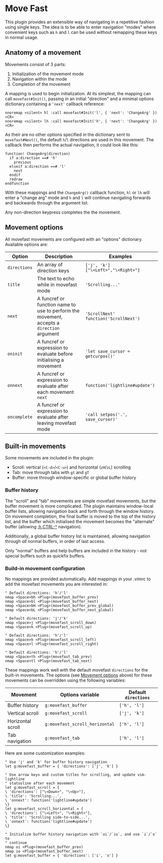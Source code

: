 # Move Fast

This plugin provides an extensible way of navigating in a repetitive fashion using single keys.
The idea is to be able to enter navigation "modes" where convenient keys such as `h` and `l` can be used without remapping these keys in normal usage.

## Anatomy of a movement

Movements consist of 3 parts:

1. Initialization of the movement mode
2. Navigation within the mode
3. Completion of the movement

A mapping is used to begin initialization.
At its simplest, the mapping can call `movefast#Init()`, passing in an initial "direction" and a minimal options dictionary containing a `'next'` callback reference:

```vim
nnoremap <silent> hl :call movefast#Init('l', { 'next': 'ChangeArg' })<CR>
nnoremap <silent> lh :call movefast#Init('h', { 'next': 'ChangeArg' })<CR>
```

As their are no other options specified in the dictionary sent to `movefast#Next()`, the default `h`/`l` directions are used in this movement.
The callback then performs the actual navigation, it could look like this:

```vim
function! ChangeArg(direction)
  if a:direction ==# 'h'
    previous
  elseif a:direction ==# 'l'
    next
  endif
  redraw
endfunction
```

With these mappings and the `ChangeArg()` callback function, `hl` or `lh` will enter a "change arg" mode and `h` and `l` will continue navigating forwards and backwards through the argument list.

Any non-direction keypress completes the the movement.

## Movement options

All movefast movements are configured with an "options" dictionary.
Available options are:

| Option       | Description                                                                               | Examples                                     |
|--------------|-------------------------------------------------------------------------------------------|----------------------------------------------|
| `directions` | An array of direction keys                                                                | `['j', 'k']` <br> `["\<Left>","\<Right>"]`   |
| `title`      | The text to echo while in movefast mode                                                   | `'Scrolling...'`                             |
| `next`       | A funcref or function name to use to perform the movement, accepts a `direction` argument | `'ScrollNext'` <br> `function('ScrollNext')` |
| `oninit`     | A funcref or expression to evaluate before initialising a movement                        | `'let save_cursor = getcurpos()'`            |
| `onnext`     | A funcref or expression to evaluate after each movement `next`                            | `function('lightline#update')`               |
| `oncomplete` | A funcref or expression to evaluate after leaving movefast mode                           | `'call setpos('.', save_cursor)'`            |

## Built-in movements

Some movements are included in the plugin:

- Scroll: vertical (`<C-d>`/`<C-u>`) and horizontal (`zH`/`zL`) scrolling
- Tab: move through tabs with `gt` and `gT`
- Buffer: move through window-specific or global buffer history

### Buffer history

The "scroll" and "tab" movements are simple movefast movements, but the buffer movement is more complicated.
The plugin maintains window-local buffer lists, allowing navigation back and forth through the window history.
On movement completion, the final buffer is moved to the top of the history list, and the buffer which initialised the movement becomes the "alternate" buffer (allowing [:h CTRL-^](http://vimhelp.appspot.com/editing.txt.html#CTRL-%5E) navigation).

Additionally, a global buffer history list is maintained, allowing navigation through _all_ normal buffers, in order of last access.

Only "normal" buffers and help buffers are included in the history - not special buffers such as quickfix buffers.

### Build-in movement configuration

No mappings are provided automatically.
Add mappings in your .vimrc to add the movefast movements you are interested in:

```vim
" Default directions: 'h'/'l'
nmap <Space>bh <Plug>(movefast_buffer_prev)
nmap <Space>bl <Plug>(movefast_buffer_next)
nmap <Space>bH <Plug>(movefast_buffer_prev_global)
nmap <Space>bL <Plug>(movefast_buffer_next_global)

" Default directions: 'j'/'k'
nmap <Space>j <Plug>(movefast_scroll_down)
nmap <Space>k <Plug>(movefast_scroll_up)

" Default directions: 'h'/'l'
nmap <Space>h <Plug>(movefast_scroll_left)
nmap <Space>l <Plug>(movefast_scroll_right)

" Default directions: 'h'/'l'
nmap <Space>th <Plug>(movefast_tab_prev)
nmap <Space>tl <Plug>(movefast_tab_next)
```

These mappings work well with the default movefast `directions` for the built-in movements.
The options (see [Movement options](#movement-options) above) for these movements can be overridden using the following variables:

| Movement          | Options variable               | Default `directions` |
|-------------------|--------------------------------|----------------------|
| Buffer history    | `g:movefast_buffer`            | `['h', 'l']`         |
| Vertical scroll   | `g:movefast_scroll`            | `['j', 'k']`         |
| Horizontal scroll | `g:movefast_scroll_horizontal` | `['h', 'l']`         |
| Tab navigation    | `g:movefast_tab`               | `['h', 'l']`         |

Here are some customization examples:

```vim
" Use 'j' and 'k' for buffer history navigation
let g:movefast_buffer = { 'directions': ['j', 'k'] }

" Use arrow keys and custom titles for scrolling, and update vim-lightline
" statusline after each movement
let g:movefast_scroll = {
\ 'directions': ["\<Down>", "\<Up>"],
\ 'title': 'Scrolling...',
\ 'onnext': function('lightline#update')
\}
let g:movefast_scroll_horizontal = {
\ 'directions': ["\<Left>", "\<Right>"],
\ 'title': 'Scrolling side-to-side...',
\ 'onnext': function('lightline#update')
\}

" Initialize buffer history navigation with `oi`/`io`, and use `i`/`o` to
" continue
nmap oi <Plug>(movefast_buffer_prev)
nmap io <Plug>(movefast_buffer_next)
let g:movefast_buffer = { 'directions': ['i', 'o'] }
```
